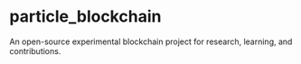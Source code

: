 # particle_blockchain
An open-source experimental blockchain project for research, learning, and contributions.
